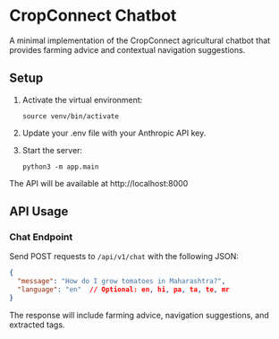 # CropConnect Chatbot

A minimal implementation of the CropConnect agricultural chatbot that provides farming advice and contextual navigation suggestions.

## Setup

1. Activate the virtual environment:
   ```
   source venv/bin/activate
   ```

2. Update your .env file with your Anthropic API key.

3. Start the server:
   ```
   python3 -m app.main
   ```

The API will be available at http://localhost:8000

## API Usage

### Chat Endpoint

Send POST requests to `/api/v1/chat` with the following JSON:

```json
{
  "message": "How do I grow tomatoes in Maharashtra?",
  "language": "en"  // Optional: en, hi, pa, ta, te, mr
}
```

The response will include farming advice, navigation suggestions, and extracted tags.
